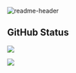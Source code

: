 ![readme-header](https://user-images.githubusercontent.com/116278271/223180404-6f6779e7-4367-442e-a770-08c7f1cbd8d4.png)


## GitHub Status

   ![](https://github-readme-stats.vercel.app/api?username=True-Fantom&layout=compact&show_icons=true&count_private=true&bg_color=00000000&title_color=2ed14f&hide_title=true&icon_color=2ed14f)
   
   ![](https://github-readme-stats.vercel.app/api/top-langs/?username=True-Fantom&layout=compact&show_icons=true&count_private=true&bg_color=00000000&title_color=2ed14f)
